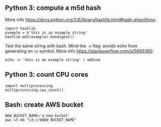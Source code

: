 ## Python 3: compute a m5d hash
More info <https://docs.python.org/3.6/library/hashlib.html#hash-algorithms>:
```
import hashlib
example = b'this is an example string'
hashlib.md5(example).hexdigest()
```

Test the same string with bash. Mind the ```-n``` flag: avoids echo from generating an ```\n``` symbol. More info <https://stackoverflow.com/q/5693360>:
```
echo -n 'this is an example string' | md5sum
```

## Python 3: count CPU cores
```
import multiprocessing
multiprocessing.cpu_count()
```

## Bash: create AWS bucket
```
NEW_BUCKET_NAME='a-new-bucket'
aws s3 mb "s3://$NEW_BUCKET_NAME"
```
